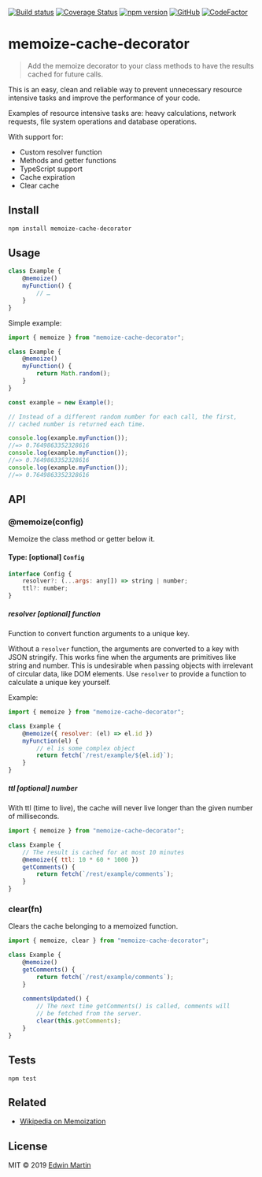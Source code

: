 [![Build status](https://api.travis-ci.org/edwinm/memoize-cache-decorator.svg?branch=master)](https://travis-ci.org/edwinm/memoize-cache-decorator) [![Coverage Status](https://coveralls.io/repos/github/edwinm/memoize-cache-decorator/badge.svg?branch=master)](https://coveralls.io/github/edwinm/memoize-cache-decorator?branch=master) [![npm version](https://badge.fury.io/js/memoize-cache-decorator.svg)](https://www.npmjs.com/package/memoize-cache-decorator) [![GitHub](https://img.shields.io/github/license/edwinm/memoize-cache-decorator.svg)](https://github.com/edwinm/memoize-cache-decorator/blob/master/LICENSE) [![CodeFactor](https://www.codefactor.io/repository/github/edwinm/memoize-cache-decorator/badge)](https://www.codefactor.io/repository/github/edwinm/memoize-cache-decorator)
# memoize-cache-decorator

> Add the memoize decorator to your class methods to have the results cached
for future calls.

This is an easy, clean and reliable way to prevent unnecessary resource intensive
tasks and improve the performance of your code.

Examples of resource intensive tasks are:
heavy calculations, network requests, file system operations and database operations.

With support for:
- Custom resolver function
- Methods and getter functions
- TypeScript support
- Cache expiration
- Clear cache

## Install

```bash
npm install memoize-cache-decorator
```

## Usage

```js
class Example {
	@memoize()
	myFunction() {
		// …
	}
}
```

Simple example:

```js
import { memoize } from "memoize-cache-decorator";

class Example {
	@memoize()
	myFunction() {
		return Math.random();
	}
}

const example = new Example();

// Instead of a different random number for each call, the first,
// cached number is returned each time.

console.log(example.myFunction());
//=> 0.7649863352328616
console.log(example.myFunction());
//=> 0.7649863352328616
console.log(example.myFunction());
//=> 0.7649863352328616
```

## API

### @memoize(config)

Memoize the class method or getter below it.

#### Type: \[optional\] `Config`

```js
interface Config {
	resolver?: (...args: any[]) => string | number;
	ttl?: number;
}
```

##### resolver \[optional\] function

Function to convert function arguments to a unique key.

Without a `resolver` function, the arguments are converted to a key with JSON stringify.
This works fine when the arguments are primitives like string and number.
This is undesirable when passing objects with irrelevant of circular data, like DOM elements.
Use `resolver` to provide a function to calculate a unique key yourself.

Example:

```js
import { memoize } from "memoize-cache-decorator";

class Example {
	@memoize({ resolver: (el) => el.id })
	myFunction(el) {
		// el is some complex object
		return fetch(`/rest/example/${el.id}`);
	}
}
```

##### ttl \[optional\] number

With ttl (time to live), the cache will never live longer than
the given number of milliseconds.

```js
import { memoize } from "memoize-cache-decorator";

class Example {
	// The result is cached for at most 10 minutes
	@memoize({ ttl: 10 * 60 * 1000 })
	getComments() {
		return fetch(`/rest/example/comments`);
	}
}
```

### clear(fn)

Clears the cache belonging to a memoized function.

```js
import { memoize, clear } from "memoize-cache-decorator";

class Example {
	@memoize()
	getComments() {
		return fetch(`/rest/example/comments`);
	}
	
	commentsUpdated() {
		// The next time getComments() is called, comments will
		// be fetched from the server.
		clear(this.getComments);
	}
}
```

## Tests

```shell
npm test
```

## Related

- [Wikipedia on Memoization](https://en.wikipedia.org/wiki/Memoization)

## License

MIT © 2019 [Edwin Martin](https://bitstorm.org/)
